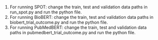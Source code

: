1. For running SPOT: change the train, test and validation data paths in run_spot.py and run the python file.
2. For running BioBERT: change the train, test and validation data paths in biobert_trial_outcome.py and run the python file.
3. For running PubMedBERT: change the train, test and validation data paths in pubmedbert_trial_outcome.py and run the python file.
